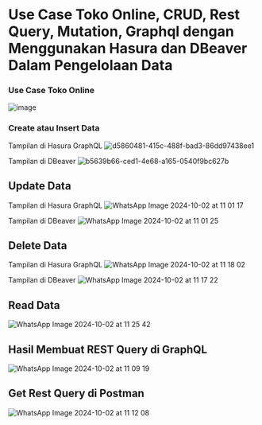 # Use Case Toko Online, CRUD, Rest Query, Mutation, Graphql dengan Menggunakan Hasura dan DBeaver Dalam Pengelolaan Data

### Use Case Toko Online

![image](https://github.com/user-attachments/assets/33154fd7-51af-4440-ac80-43e41ac4d51a)


### Create atau Insert Data
Tampilan di Hasura GraphQL
![d5860481-415c-488f-bad3-86dd97438ee1](https://github.com/user-attachments/assets/d1e4e248-461c-44ef-923a-b5437edde9f7)

Tampilan di DBeaver
![b5639b66-ced1-4e68-a165-0540f9bc627b](https://github.com/user-attachments/assets/6509ce72-015a-4254-988a-50cd2166860a)


## Update Data
Tampilan di Hasura GraphQL
![WhatsApp Image 2024-10-02 at 11 01 17](https://github.com/user-attachments/assets/54a65e8b-9c81-4b36-8f80-89d79c348c81)

Tampilan di DBeaver
![WhatsApp Image 2024-10-02 at 11 01 25](https://github.com/user-attachments/assets/69344ea0-ee91-46c0-9916-78cc8426029e)


## Delete Data
Tampilan di Hasura GraphQL
![WhatsApp Image 2024-10-02 at 11 18 02](https://github.com/user-attachments/assets/1577b571-5247-4b19-b3f6-e24c0e2db672)

Tampilan di DBeaver
![WhatsApp Image 2024-10-02 at 11 17 22](https://github.com/user-attachments/assets/77dad509-7681-4728-8a78-234e2ae88ec6)


## Read Data 
![WhatsApp Image 2024-10-02 at 11 25 42](https://github.com/user-attachments/assets/d476378d-2929-4585-884e-8e7e38acea2b)

## Hasil Membuat REST Query di GraphQL
![WhatsApp Image 2024-10-02 at 11 09 19](https://github.com/user-attachments/assets/2d749f8c-bd34-4695-833e-d4057b6b5b2c)


## Get Rest Query di Postman
![WhatsApp Image 2024-10-02 at 11 12 08](https://github.com/user-attachments/assets/99b8e22f-7345-4bd2-bb61-3785438a5184)


